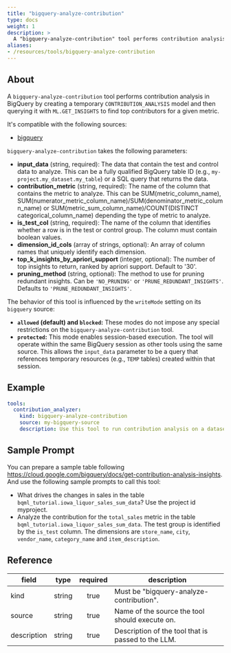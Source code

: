 ```yaml
---
title: "bigquery-analyze-contribution"
type: docs
weight: 1
description: >
  A "bigquery-analyze-contribution" tool performs contribution analysis in BigQuery.
aliases:
- /resources/tools/bigquery-analyze-contribution
---
```


## About

A `bigquery-analyze-contribution` tool performs contribution analysis in
BigQuery by creating a temporary `CONTRIBUTION_ANALYSIS` model and then querying
it with `ML.GET_INSIGHTS` to find top contributors for a given metric.

It's compatible with the following sources:

- [bigquery](../../sources/bigquery.md)

`bigquery-analyze-contribution` takes the following parameters:

- **input_data** (string, required): The data that contain the test and control
  data to analyze. This can be a fully qualified BigQuery table ID (e.g.,
  `my-project.my_dataset.my_table`) or a SQL query that returns the data.
- **contribution_metric** (string, required): The name of the column that
  contains the metric to analyze. This can be SUM(metric_column_name),
  SUM(numerator_metric_column_name)/SUM(denominator_metric_column_name) or
  SUM(metric_sum_column_name)/COUNT(DISTINCT categorical_column_name) depending
  the type of metric to analyze.
- **is_test_col** (string, required): The name of the column that identifies
  whether a row is in the test or control group. The column must contain boolean
  values.
- **dimension_id_cols** (array of strings, optional): An array of column names
  that uniquely identify each dimension.
- **top_k_insights_by_apriori_support** (integer, optional): The number of top
  insights to return, ranked by apriori support. Default to '30'.
- **pruning_method** (string, optional): The method to use for pruning redundant
  insights. Can be `'NO_PRUNING'` or `'PRUNE_REDUNDANT_INSIGHTS'`. Defaults to
  `'PRUNE_REDUNDANT_INSIGHTS'`.

The behavior of this tool is influenced by the `writeMode` setting on its `bigquery` source:

- **`allowed` (default) and `blocked`:** These modes do not impose any special restrictions on the `bigquery-analyze-contribution` tool.
- **`protected`:** This mode enables session-based execution. The tool will operate within the same BigQuery session as other
  tools using the same source. This allows the `input_data` parameter to be a query that references temporary resources (e.g., 
  `TEMP` tables) created within that session.


## Example

```yaml
tools:
  contribution_analyzer:
    kind: bigquery-analyze-contribution
    source: my-bigquery-source
    description: Use this tool to run contribution analysis on a dataset in BigQuery.
```

## Sample Prompt
You can prepare a sample table following
https://cloud.google.com/bigquery/docs/get-contribution-analysis-insights.
And use the following sample prompts to call this tool:

- What drives the changes in sales in the table
  `bqml_tutorial.iowa_liquor_sales_sum_data`? Use the project id myproject.
- Analyze the contribution for the `total_sales` metric in the table
  `bqml_tutorial.iowa_liquor_sales_sum_data`. The test group is identified by
  the `is_test` column. The dimensions are `store_name`, `city`, `vendor_name`,
  `category_name` and `item_description`.

## Reference

| **field**   | **type** | **required** | **description**                                            |
|-------------|:--------:|:------------:|------------------------------------------------------------|
| kind        |  string  |     true     | Must be "bigquery-analyze-contribution".                   |
| source      |  string  |     true     | Name of the source the tool should execute on.             |
| description |  string  |     true     | Description of the tool that is passed to the LLM.         |
